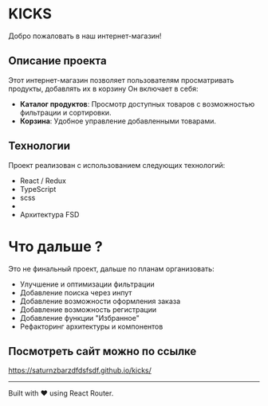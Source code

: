 # KICKS

Добро пожаловать в наш интернет-магазин! 

## Описание проекта

Этот интернет-магазин позволяет пользователям просматривать продукты, добавлять их в корзину Он включает в себя:

- **Каталог продуктов**: Просмотр доступных товаров с возможностью фильтрации и сортировки.
- **Корзина**: Удобное управление добавленными товарами.

## Технологии

Проект реализован с использованием следующих технологий:

- React / Redux 
- TypeScript
- scss
- 
- Архитектура FSD

# Что дальше ?

Это не финальный проект, дальше по планам организовать:
- Улучшение и оптимизации фильтрации
- Добавление поиска через инпут
- Добавление возможности оформления заказа
- Добавление возможность регистрации 
- Добавление функции "Избранное"
- Рефакторинг архитектуры и компонентов

## Посмотреть сайт можно по ссылке

https://saturnzbarzdfdsfsdf.github.io/kicks/

---

Built with ❤️ using React Router.
